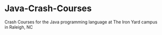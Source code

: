 # Java-Crash-Courses
Crash Courses for the Java programming language at The Iron Yard campus in Raleigh, NC
